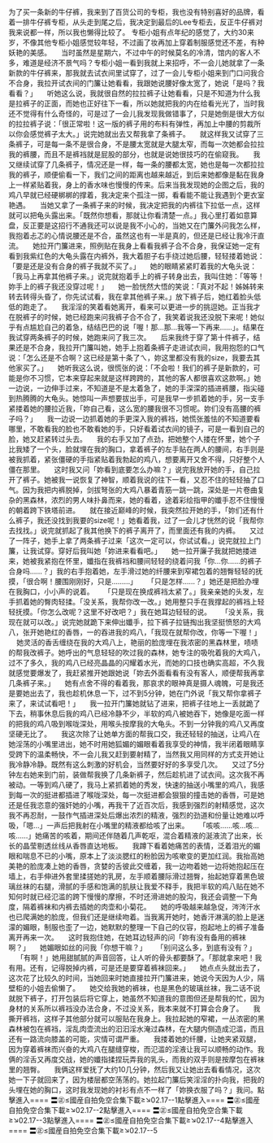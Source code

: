 为了买一条新的牛仔裤，我来到了百货公司的专柜，我也没有特别喜好的品牌，看着一排牛仔裤专柜，从头走到尾之后，我决定到最后的Lee专柜去，反正牛仔裤对我来说都一样，所以我也懒得比较了。 专柜小姐有点年纪的感觉了，大约30来岁，不像其他专柜小姐感觉较年轻，不过画了妆再加上穿着制服感觉还不差，有种妖艳的美感。     当时虽然是星期六，不过中午的时候莫名的冷清，馆内的客人不多，难道是经济不景气吗？专柜小姐一看到我就上来招呼，不一会儿她就拿了一条新款的牛仔裤来，那我就去试衣间里试穿了，过了一会儿专柜小姐来到门口问我合不合身，我拉开试衣间的门簾让她看看，我跟她说腰好像太宽了，她说「是吗？我看看？」     听她这么说，我就很自然的拉拉裤子让她看看，只是不知道为什么我是拉裤子的正面，而她也正好往下一看，所以她就把我的内在给看光光了，当时我还不觉得有什么奇怪的，可是过了一会儿我发现我做错事了，只是她倒是很大方似的拉拉裤子说：「很正常啦！这一版的裤子用的布料有弹性，再加上中腰的剪裁所以你会感觉裤子太大。」说完她就出去又帮我拿了条裤子。     就这样我又试穿了三条裤子，可是每一条不是很合身，不是腰太宽就是大腿太窄，而每一次她都会拉拉我的裤腰，而且不是裤裆就是屁股的部分，也就是说她很技巧的在偷窥我。     我又继续试穿了几条裤子，情况还是一样，每一条的腰都太宽，她也是每一次都拉拉我的裤子，顺便偷看一下，我们之间的距离也越来越近，到后来她都像是黏在我身上一样紧贴着我，身上的香水味也慢慢的传来。后来当我发现她的企图之后，我的鸡八早就已经硬梆梆的撑着，我决定来个孤注一掷，看看能不能让我遇到个更衣室艳遇。     当她又拿了一条裤子来的时候，我决定把我的内裤往下拉低一点，这样就可以把龟头露出来。「既然你想看，那就让你看清楚一点。」我心里打着如意算盘，反正要是这招行不通我还可以说是我不小心的，当她又在门簾外问我怎么样，我抱着忐忑的心情说腰还是不合，虽然这也有一半是真的，但还是已经让我冷汗直流。     她拉开门簾进来，照例贴在我身上看看我裤子合不合身，我保证她一定有看到我紫红色的大龟头露在内裤外，我大着胆子右手绕过她后腰，轻轻搂着她说：「要是还是没有合身的裤子我就不买了。」     她的眼睛紧紧盯着我的大龟头说：「我马上再拿其他裤子来。」说完就抱着手上的裤子转身出去，我叫住她：「等等！妳手上的裤子我还没穿过呢！」     她一脸恍然大悟的笑说：「真对不起！姊姊转来转去转得头昏了，你先试试看，我在拿其他裤子来。」放下裤子后，她红着脸头低低的跑走了。     我淫淫的笑着看她离开，看来可以更进一步的挑逗她。正当我才在脱裤子的时候，她已经跑来问我裤子合不合了，我笑着说我还没脱下来呢！她似乎有点尴尬自己的着急，结结巴巴的说「喔！那…那…我等一下再来……」。结果在我试穿两条裤子的时候，她跑来问了我三次。     后来我终于穿了第十件裤子，结果还是不合身，我拉开门簾叫她，她手上抱着条裤子走进试衣间，我用抱怨的口气说：「怎么还是不合啊？这已经是第十条了ㄟ，妳这里都没有我的size，我要去其他家买了。」     她听我这么说，很慌张的说：「不会啦！我们的裤子是新款的，可能是你不习惯，它本来穿起来就是这样跨跨的，其他的客人都很喜欢这款啊。」她一边说，一边伸手过来，不知道是不是太着急了，她的手深深的插进裤腰，指尖碰到热腾腾的大龟头。她惊叫一声想要拔出手，可是我早一步抓着她的手，另一支手紧搂着她的腰拉近我，「妳自己看，这么宽的腰我很不习惯呢。妳们没有高腰的裤子吗？」     我一边说一边抓着她的手更深入我的裤裆，她慌张羞怯的不知道要看哪里，不敢看我的脸也不敢看她的手，只好看着试衣间的镜子，可是一看到自己的脸，她又赶紧转过头去。     我的右手又加了点劲，把她整个人搂在怀里，她个子比我矮了一个头，脸就埋在我的胸口，拿着裤子的左手贴在两人的腰间，右手则是被我抓着，紧张僵硬的手指紧贴着我勃起的鸡八，想要离开又舍不得，只好整个人僵在那里。     这时我又问「妳看到底要怎么办嘛？」说完我放开她的手，自己拉开了裤子。她被我一说恢复了神智，顺着我说的往下一看，又忍不住的轻轻抽了口气。因为我把内裤脱掉，剑拔弩张的大鸡八暴着青筋一跳一跳，深处是一片卷曲复杂的黑森林，浓烈的男人味扑鼻而来，她的看着，途着彩绘指甲的孅手忍不住慢慢的朝着跨下铁塔前进。     就在接近巅峰的时候，我突然拉开她的手，「妳们还有什么裤子，我还没找到我要的size呢！」她看着我，过了一会儿才恍然的说「我帮你去找找。」说完就抓起了我其他换下的裤子离开了，而里面还有我的内裤。     又过了一阵子，她手上拿了两条裤子过来「这次一定可以，你试试看。」说完就拉上门簾，让我试穿。穿好后我叫她「妳进来看看吧。」     她一拉开廉子我就把她搂进来，她被我紧抱在怀里，孅指在我裤裆和腰间轻轻的绕着问我「你…你……的裤子合身吗……？」我的右手抱着她，左手滑过她的纤腰来到窄裙包着的翘臀轻轻的抚摸，「很合啊！腰围刚刚好，只是………」     「只是怎样……？」她还是把脸办埋在我胸口，小小声的说着。     「只是现在换成裤裆太紧了。」我亲亲她的头发，左手抓着她的臀肉轻揉。「没关系，我帮你改一改。」她用整只手在我撑起的裤裆上轻轻抚摸。「你怎么改呢？这里不好改吧？」我在她耳边轻轻的说。     「没关系，我现在就可以改。」说完她就跪下来伸出孅手，拉下裤子拉链掏出我坚挺愤怒的大鸡八，张开她艳红的香唇，一的吞进我的鸡八，「我现在就帮你改，你等一下喔！」     她灵活的香舌缠绕在我的大鸡八上，艳丽的脸庞埋在我浓密的黑森林里，啧啧的帮我改裤子。她呼出的气息轻轻的吹过我的森林，她专注的吸吮着我的大鸡八，过不了多久，我的鸡八已经亮晶晶的闪耀着水光，而她的口技也确实高超，不久我就感觉要爆发了，我赶紧推开她跟她说「妳去外面看看有没有客人，顺便帮我再拿几条裤子来。」     她有点舍不得的看着我，那哀求的眼神真是摄人魂魄，可是我还是要她出去了，我也趁机休息一下，过不到5分钟，她在门外说「我又帮你拿裤子来了，来试试看吧！」     我一拉开门簾她就钻了进来，把裤子往地上一丢就跪了下去，稍事休息后我的鸡八已经冷静不少，半软的鸡八被她吞下，她像是吃面一样的把我的鸡八吸到喉咙深处，用喉头按摩我的大龟头。不到一分钟我的鸡八又再度坚硬无比了。     我这次除了让她单方面的帮我口交，我还轻轻的抽送，让鸡八在她淫荡的小嘴里进出，她不时用她狐媚的媚眼看着我享受的神情，我半闭着眼睛享受跨下的温柔畅快，不一会儿我又赶到要射精了，当然我又用同样的方式支开她让我冷静冷静。既然有这么刺激的好机会，当然要好好的多享受几次。     又过了5分钟左右她来到门前，装做帮我换了几条新裤子，然后趁机进了试衣间。这次我不再被动。一等到鸡八硬了，我马上紧抓着她的秀发，快速的抽送小嘴里的鸡八，我感到每一次的挺进都插进了喉咙深处，每一次挺进都会狠狠的撞击她的香唇，可是她还是任我恣意的强奸她的小嘴，再我干了近百次后，我感到强烈的射精感觉，这次我不再忍耐，一鼓作气插进深处后爆出浓烈的精液，强烈的劲道和份量让她难以呼吸，「嗯…」一声后把我射在小嘴里的精液都给咳了出来。     「咳咳……咳…咳…咳……」她痛苦的咳着，期间还伴随着几声乾呕，混合着精液的涎液流了出来，长长的晶莹剔透丝线从香唇直达地板。     我蹲下看着她痛苦的表情，泛着泪光的媚眼和喘息不已的小嘴，原本上了淡淡腮红的粉脸因为咳嗽变的更加红润。我抬高她美艳的脸庞凑上她的香唇，贪婪的舌彼此交缠着，我一边吻着她一边将她抱起压在墙上，右手伸进外套里揉搓她的乳房，左手顺着腰际滑过翘臀，抬起她穿着黑色玻璃丝袜的右腿，滑腻的手感和饱满的肌肤让我爱不释手，我把半软的鸡八贴在她不知何时就已经氾滥的跨下慢慢的摩擦，不时还滑进她的股沟，我还会调整一下角度，隔着裤袜和内裤去插她的肉壶和小菊花。     她的呼吸越来越急促，涔涔汗水也已爬满她的脸庞，但我们还是继续吻着。当我离开她时，她香汗淋漓的脸上是迷濛的媚眼，制服也歪了一边，她默默的整理一下自己的仪容，抱起地上的裤子准备离开再来一次。     这时我抱住她，在她耳边轻声的问「妳有没有备用的裤袜啊？」     她媚眼如丝的问我「你想干嘛？」     「别问这么多，到底有没有？」     「有啊！」她用甜腻腻的声音回答，让人听的骨头都要酥了。「那就拿来吧！我有用。还有，记得脱掉内裤，可是还是要穿着裤袜回来。」     她点点头就出去了，这次花了比较久的时间，当她回来时她直接拉开门簾进来，她说今天因为人少，隔壁柜的小姐去偷懒了。     她交给我她的裤袜，也是黑色的玻璃丝袜，我二话不说就脱下裤子，打开包装后将它穿上，她虽然不知道我的意图但还是帮我的忙，因为身材的关系所以裤裆没办法合身，不过没关系，我本来就不打算会合身了。     我撕开裤裆，这样子其他部分就可以服贴在我身上。我拉起她的窄裙，一丛浓密的黑森林被包在裤裆，淫乱肉壶流出的汩汩淫水淹过森林，在大腿内侧造成氾滥，而且还有一路流向膝盖的可能，灾情可谓严重。     我搂着她的纤腰，让她夹紧双腿，因为穿着裤袜而兴奋的大鸡八在腿缝穿梭，而氾滥的淫液让我可以顺畅的动作。我俩的淫舌又再度交战，她的孅指揉捏玩弄我的乳头，而我的双手则是按摩包在裤袜里的翘臀。     我俩这样爱抚了大约10几分钟，然后我又让她出去看看情况，这次她一下子就回来了，因为楼层都空荡荡的。她拉起门簾后笑淫淫的扑向我，把我的头埋在她的胸口，这时我发现她的衬衫有点不一样了「妳换衣服了吗？」我问。點擊進入==== 〓㊣≤國産自拍免空合集下載≥↘02.17--1點擊進入==== 〓㊣≤國産自拍免空合集下載≥↘02.17--2點擊進入==== 〓㊣≤國産自拍免空合集下載≥↘02.17--3點擊進入==== 〓㊣≤國産自拍免空合集下載≥↘02.17--4點擊進入==== 〓㊣≤國産自拍免空合集下載≥↘02.17--5